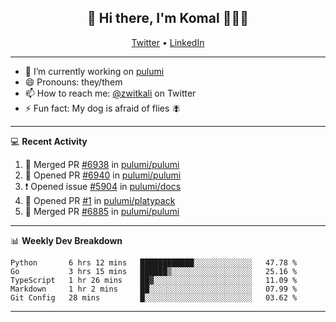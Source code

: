 <h2 align="center"> 👋 Hi there, I'm Komal 🧑🏾‍💻 </h2>
<p align="center">
    <a href="https://twitter.com/zwitkali">Twitter</a> •
    <a href="https://www.linkedin.com/in/komal-ali/">LinkedIn</a>
</p>

--------

- 🔭 I’m currently working on [pulumi](https://github.com/pulumi/pulumi)
- 😄 Pronouns: they/them
- 📫 How to reach me: [@zwitkali](https://twitter.com/zwitkali) on Twitter
- ⚡ Fun fact: My dog is afraid of flies 🪰

--------
💻 **Recent Activity**

<!--START_SECTION:activity-->
1. 🎉 Merged PR [#6938](https://github.com/pulumi/pulumi/pull/6938) in [pulumi/pulumi](https://github.com/pulumi/pulumi)
2. 💪 Opened PR [#6940](https://github.com/pulumi/pulumi/pull/6940) in [pulumi/pulumi](https://github.com/pulumi/pulumi)
3. ❗️ Opened issue [#5904](https://github.com/pulumi/docs/issues/5904) in [pulumi/docs](https://github.com/pulumi/docs)
4. 💪 Opened PR [#1](https://github.com/pulumi/platypack/pull/1) in [pulumi/platypack](https://github.com/pulumi/platypack)
5. 🎉 Merged PR [#6885](https://github.com/pulumi/pulumi/pull/6885) in [pulumi/pulumi](https://github.com/pulumi/pulumi)
<!--END_SECTION:activity-->

--------

📊 **Weekly Dev Breakdown**
<!--START_SECTION:waka-->
```text
Python       6 hrs 12 mins   ████████████░░░░░░░░░░░░░   47.78 % 
Go           3 hrs 15 mins   ██████▒░░░░░░░░░░░░░░░░░░   25.16 % 
TypeScript   1 hr 26 mins    ██▓░░░░░░░░░░░░░░░░░░░░░░   11.09 % 
Markdown     1 hr 2 mins     ██░░░░░░░░░░░░░░░░░░░░░░░   07.99 % 
Git Config   28 mins         █░░░░░░░░░░░░░░░░░░░░░░░░   03.62 % 
```
<!--END_SECTION:waka-->

--------